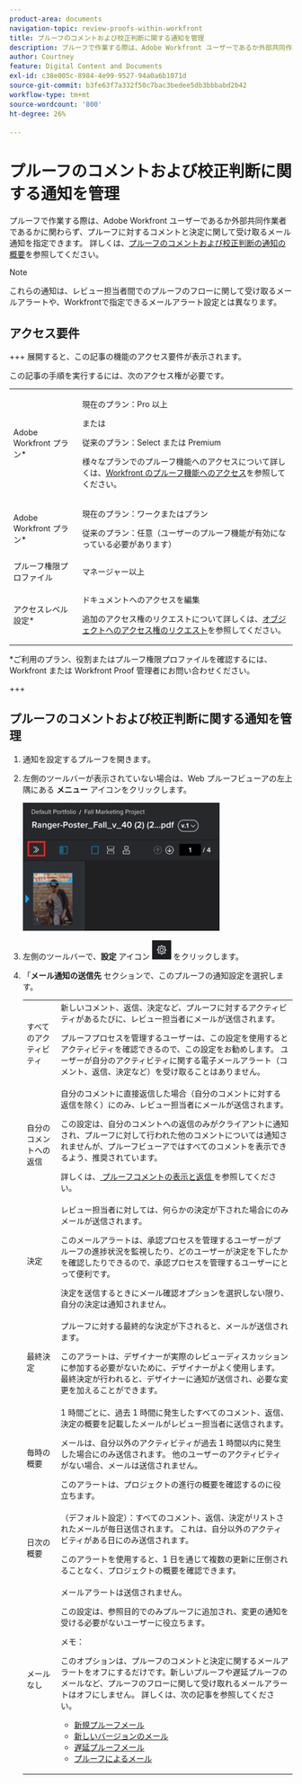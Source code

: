 ```yaml
---
product-area: documents
navigation-topic: review-proofs-within-workfront
title: プルーフのコメントおよび校正判断に関する通知を管理
description: プルーフで作業する際は、Adobe Workfront ユーザーであるか外部共同作業者であるかに関わらず、プルーフに対するコメントと決定に関して受け取るメール通知を指定できます。 詳しくは、プルーフのコメントおよび校正判断の通知の概要を参照してください。
author: Courtney
feature: Digital Content and Documents
exl-id: c38e005c-8984-4e99-9527-94a0a6b1071d
source-git-commit: b3fe63f7a332f50c7bac3bedee5db3bbbabd2b42
workflow-type: tm+mt
source-wordcount: '800'
ht-degree: 26%

---
```


# プルーフのコメントおよび校正判断に関する通知を管理

プルーフで作業する際は、Adobe Workfront ユーザーであるか外部共同作業者であるかに関わらず、プルーフに対するコメントと決定に関して受け取るメール通知を指定できます。 詳しくは、[プルーフのコメントおよび校正判断の通知の概要](../../../review-and-approve-work/proofing/proofing-overview/notifications-proof-comments-decisions.md)を参照してください。

>[!NOTE]
>
>これらの通知は、レビュー担当者間でのプルーフのフローに関して受け取るメールアラートや、Workfrontで指定できるメールアラート設定とは異なります。

## アクセス要件

+++ 展開すると、この記事の機能のアクセス要件が表示されます。

この記事の手順を実行するには、次のアクセス権が必要です。

<table style="table-layout:auto"> 
 <col> 
 <col> 
 <tbody> 
  <tr> 
   <td role="rowheader">Adobe Workfront プラン*</td> 
   <td> <p>現在のプラン：Pro 以上</p> <p>または</p> <p>従来のプラン：Select または Premium</p> <p>様々なプランでのプルーフ機能へのアクセスについて詳しくは、<a href="/help/quicksilver/administration-and-setup/manage-workfront/configure-proofing/access-to-proofing-functionality.md" class="MCXref xref">Workfront のプルーフ機能へのアクセス</a>を参照してください。</p> </td> 
  </tr> 
  <tr> 
   <td role="rowheader">Adobe Workfront プラン*</td> 
   <td> <p>現在のプラン：ワークまたはプラン</p> <p>従来のプラン：任意（ユーザーのプルーフ機能が有効になっている必要があります）</p> </td> 
  </tr> 
  <tr> 
   <td role="rowheader">プルーフ権限プロファイル </td> 
   <td>マネージャー以上</td> 
  </tr> 
  <tr> 
   <td role="rowheader">アクセスレベル設定*</td> 
   <td> <p>ドキュメントへのアクセスを編集</p> <p>追加のアクセス権のリクエストについて詳しくは、<a href="../../../workfront-basics/grant-and-request-access-to-objects/request-access.md" class="MCXref xref">オブジェクトへのアクセス権のリクエスト</a>を参照してください。</p> </td> 
  </tr> 
 </tbody> 
</table>

&#42;ご利用のプラン、役割またはプルーフ権限プロファイルを確認するには、Workfront または Workfront Proof 管理者にお問い合わせください。

+++

## プルーフのコメントおよび校正判断に関する通知を管理

1. 通知を設定するプルーフを開きます。
1. 左側のツールバーが表示されていない場合は、Web プルーフビューアの左上隅にある **メニュー** アイコンをクリックします。

   ![Menu_icon_in_Proofing_Viewer.png](assets/menu-icon-in-proofing-viewer-350x228.png)

1. 左側のツールバーで、**設定** アイコン ![Settings_icon.png](assets/settings-icon.png) をクリックします。

1. 「**メール通知の送信先** セクションで、このプルーフの通知設定を選択します。

   <table style="table-layout:auto"> 
    <col> 
    <col> 
    <tbody> 
     <tr> 
      <td role="rowheader">すべてのアクティビティ</td> 
      <td>新しいコメント、返信、決定など、プルーフに対するアクティビティがあるたびに、レビュー担当者にメールが送信されます。<br><p>プルーフプロセスを管理するユーザーは、この設定を使用するとアクティビティを確認できるので、この設定をお勧めします。 ユーザーが自分のアクティビティに関する電子メールアラート（コメント、返信、決定など）を受け取ることはありません。</p></td> 
     </tr> 
     <tr> 
      <td role="rowheader">自分のコメントへの返信</td> 
      <td>自分のコメントに直接返信した場合（自分のコメントに対する返信を除く）にのみ、レビュー担当者にメールが送信されます。<p>この設定は、自分のコメントへの返信のみがクライアントに通知され、プルーフに対して行われた他のコメントについては通知されませんが、プルーフビューアではすべてのコメントを表示できるよう、推奨されています。</p>
      <p>詳しくは、<a href="../../../review-and-approve-work/proofing/reviewing-proofs-within-workfront/comment-on-a-proof/view-proof-comments.md" class="MCXref xref"> プルーフコメントの表示と返信 </a> を参照してください。</p></td> 
     </tr> 
     <tr> 
      <td role="rowheader">決定</td> 
      <td>レビュー担当者に対しては、何らかの決定が下された場合にのみメールが送信されます。<br><p>このメールアラートは、承認プロセスを管理するユーザーがプルーフの進捗状況を監視したり、どのユーザーが決定を下したかを確認したりできるので、承認プロセスを管理するユーザーにとって便利です。<br></p><p>決定を送信するときにメール確認オプションを選択しない限り、自分の決定は通知されません。</p></td> 
     </tr> 
     <tr> 
      <td role="rowheader">最終決定</td> 
      <td>プルーフに対する最終的な決定が下されると、メールが送信されます。<br><p>このアラートは、デザイナーが実際のレビューディスカッションに参加する必要がないために、デザイナーがよく使用します。 最終決定が行われると、デザイナーに通知が送信され、必要な変更を加えることができます。<br></p></td> 
     </tr> 
     <tr> 
      <td role="rowheader">毎時の概要</td> 
      <td>1 時間ごとに、過去 1 時間に発生したすべてのコメント、返信、決定の概要を記載したメールがレビュー担当者に送信されます。<br><p>メールは、自分以外のアクティビティが過去 1 時間以内に発生した場合にのみ送信されます。 他のユーザーのアクティビティがない場合、メールは送信されません。<br></p><p>このアラートは、プロジェクトの進行の概要を確認するのに役立ちます。</p></td> 
     </tr> 
     <tr> 
      <td role="rowheader">日次の概要</td> 
      <td>（デフォルト設定）：すべてのコメント、返信、決定がリストされたメールが毎日送信されます。 これは、自分以外のアクティビティがある日にのみ送信されます。<br><p>このアラートを使用すると、1 日を通じて複数の更新に圧倒されることなく、プロジェクトの概要を確認できます。<br></p></td> 
     </tr> 
     <tr> 
      <td role="rowheader">メールなし</td> 
      <td>メールアラートは送信されません。<br><p>この設定は、参照目的でのみプルーフに追加され、変更の通知を受ける必要がないユーザーに役立ちます。</p><p>メモ： <p>このオプションは、プルーフのコメントと決定に関するメールアラートをオフにするだけです。新しいプルーフや遅延プルーフのメールなど、プルーフのフローに関して受け取れるメールアラートはオフにしません。 詳しくは、次の記事を参照してください。 </p>
        <ul>
         <li><a href="../../../workfront-proof/wp-emailsntfctns/proof-notifications-and-reminders/new-proof-email.md" class="MCXref xref">新規プルーフメール</a></li>
         <li><a href="../../../workfront-proof/wp-emailsntfctns/proof-notifications-and-reminders/new-version-email.md" class="MCXref xref">新しいバージョンのメール</a></li>
         <li><a href="../../../workfront-proof/wp-emailsntfctns/proof-notifications-and-reminders/late-proof-email.md" class="MCXref xref">遅延プルーフメール</a></li>
         <li><a href="../../../workfront-proof/wp-emailsntfctns/proof-notifications-and-reminders/proof-made-email.md" class="MCXref xref">プルーフによるメール</a></li>
        </ul></p></td> 
     </tr> 
    </tbody> 
   </table>
